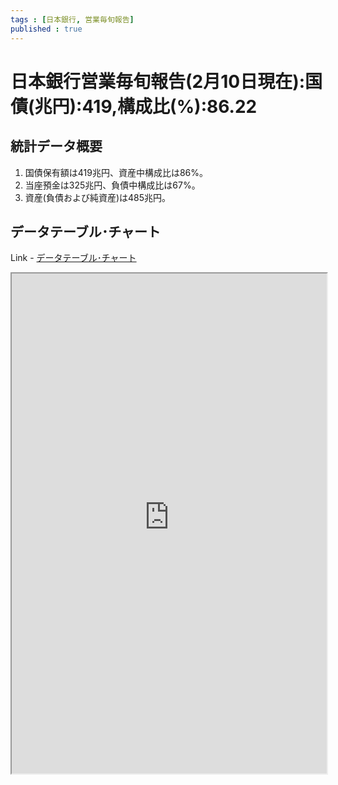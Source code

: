 ```yaml
--- 
tags : [日本銀行, 営業毎旬報告] 
published : true
---
```

# 日本銀行営業毎旬報告(2月10日現在):国債(兆円):419,構成比(%):86.22
## 統計データ概要

1. 国債保有額は419兆円、資産中構成比は86%。
1. 当座預金は325兆円、負債中構成比は67%。
1. 資産(負債および純資産)は485兆円。
	
## データテーブル･チャート
Link - [データテーブル･チャート](http://knowledgevault.saecanet.com/charts/am-consulting.co.jp-BankOfJapanAccounts.html)
<iframe src="http://knowledgevault.saecanet.com/charts/am-consulting.co.jp-BankOfJapanAccounts.html" width="100%" height="800px"></iframe>